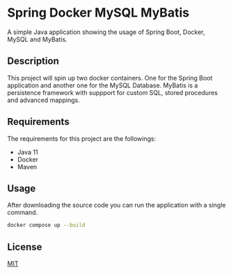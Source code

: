 # Spring Docker MySQL MyBatis
A simple Java application showing the usage of Spring Boot, Docker, MySQL and MyBatis.

## Description

This project will spin up two docker containers. One for the Spring Boot application and another one for the MySQL Database.
MyBatis is a persistence framework with suppport for custom SQL, stored procedures and advanced mappings.

## Requirements

The requirements for this project are the followings:

- Java 11
- Docker
- Maven

## Usage

After downloading the source code you can run the application with a single command.
```bash
docker compose up --build
```

## License
[MIT](https://choosealicense.com/licenses/mit/)
